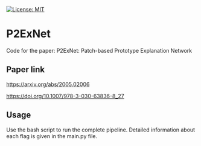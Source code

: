 [![License: MIT](https://img.shields.io/badge/License-MIT-yellow.svg)](https://opensource.org/licenses/MIT)

# P2ExNet
Code for the paper: P2ExNet: Patch-based Prototype Explanation Network

## Paper link

https://arxiv.org/abs/2005.02006

https://doi.org/10.1007/978-3-030-63836-8_27

## Usage

Use the bash script to run the complete pipeline. Detailed information about each flag is given in the main.py file.

